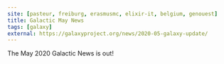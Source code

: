 ```yaml
---
site: [pasteur, freiburg, erasmusmc, elixir-it, belgium, genouest]
title: Galactic May News
tags: [galaxy]
external: https://galaxyproject.org/news/2020-05-galaxy-update/
---
```


The May 2020 Galactic News is out!
